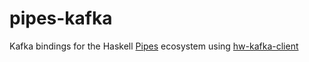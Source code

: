# pipes-kafka
Kafka bindings for the Haskell  [Pipes](https://hackage.haskell.org/package/pipes) ecosystem using [hw-kafka-client](https://github.com/haskell-works/hw-kafka-client)
